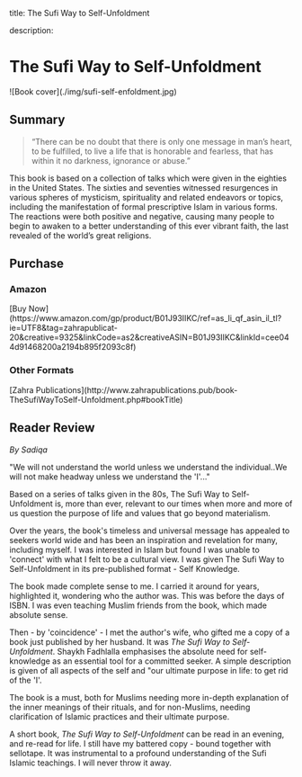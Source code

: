 title: The Sufi Way to Self-Unfoldment

description:

# The Sufi Way to Self-Unfoldment

<div markdown="1" class="cover-image">
![Book cover](./img/sufi-self-enfoldment.jpg)
</div>

## Summary

> “There can be no doubt that there is only one message in man’s heart, to be fulfilled, to live a life that is honorable and fearless, that has within it no darkness, ignorance or abuse.”

This book is based on a collection of talks which were given in the eighties in the United States. The sixties and seventies witnessed resurgences in various spheres of mysticism, spirituality and related endeavors or topics, including the manifestation of formal prescriptive Islam in various forms. The reactions were both positive and negative, causing many people to begin to awaken to a better understanding of this ever vibrant faith, the last revealed of the world’s great religions.

## Purchase

### Amazon

<div markdown="3" class="purchase-link">
[Buy Now](https://www.amazon.com/gp/product/B01J93IIKC/ref=as_li_qf_asin_il_tl?ie=UTF8&tag=zahrapublicat-20&creative=9325&linkCode=as2&creativeASIN=B01J93IIKC&linkId=cee044d91468200a2194b895f2093c8f)
</div>

### Other Formats

<div markdown="3" class="purchase-link">
[Zahra Publications](http://www.zahrapublications.pub/book-TheSufiWayToSelf-Unfoldment.php#bookTitle)
</div>

## Reader Review

_By Sadiqa_

"We will not understand the world unless we understand the individual..We will not make headway unless we understand the 'I'..."

Based on a series of talks given in the 80s, The Sufi Way to Self-Unfoldment is, more than ever, relevant to our times when more and more of us question the purpose of life and values that go beyond materialism.

Over the years, the book's timeless and universal message has appealed to seekers world wide and has been an inspiration and revelation for many, including myself. I was interested in Islam but found I was unable to 'connect' with what I felt to be a cultural view. I was given The Sufi Way to Self-Unfoldment in its pre-published format - Self Knowledge.

The book made complete sense to me. I carried it around for years, highlighted it, wondering who the author was. This was before the days of ISBN. I was even teaching Muslim friends from the book, which made absolute sense.

Then - by 'coincidence' - I met the author's wife, who gifted me a copy of a book just published by her husband. It was _The Sufi Way to Self-Unfoldment_. Shaykh Fadhlalla emphasises the absolute need for self-knowledge as an essential tool for a committed seeker. A simple description is given of all aspects of the self and "our ultimate purpose in life: to get rid of the 'I'.

The book is a must, both for Muslims needing more in-depth explanation of the inner meanings of their rituals, and for non-Muslims, needing clarification of Islamic practices and their ultimate purpose.

A short book, _The Sufi Way to Self-Unfoldment_ can be read in an evening, and re-read for life. I still have my battered copy - bound together with sellotape. It was instrumental to a profound understanding of the Sufi Islamic teachings. I will never throw it away. 

